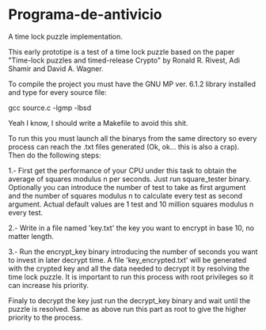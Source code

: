# Programa-de-antivicio
A time lock puzzle implementation. 

This early prototipe is a test of a time lock puzzle based on the paper "Time-lock puzzles and timed-release Crypto" by Ronald R. Rivest, Adi Shamir and David A. Wagner.

To compile the project you must have the GNU MP ver. 6.1.2 library installed and type for every source file:

  gcc source.c -lgmp -lbsd

Yeah I know, I should write a Makefile to avoid this shit.

To run this you must launch all the binarys from the same directory so every process can reach the .txt files generated (Ok, ok... this is also a crap). Then do the following steps:

1.- First get the performance of your CPU under this task to obtain the average of squares modulus n per seconds.
    Just run square_tester binary. Optionally you can introduce the number of test to take as first argument and the number of squares modulus n to calculate every test as second argument.
    Actual default values are 1 test and 10 million squares modulus n every test. 

2.- Write in a file named 'key.txt' the key you want to encrypt in base 10, no matter length.

3.- Run the encrypt_key binary introducing the number of seconds you want to invest in later decrypt time.
    A file 'key_encrypted.txt' will be generated with the crypted key and all the data needed to decrypt it by resolving the time lock puzzle.
    It is important to run this process with root privileges so it can increase his priority.

Finaly to decrypt the key just run the decrypt_key binary and wait until the puzzle is resolved.
Same as above run this part as root to give the higher priority to the process.
